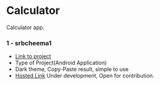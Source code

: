 # Calculator

Calculator app.

### 1 -  srbcheema1
- [Link to project](https://github.com/srbcheema1/Calculater)
- Type of Project(Android Application)
- Dark theme, Copy-Paste result, simple to use
- [Hosted Link](https://github.com/srbcheema1/Calculater) Under development, Open for contribution.

